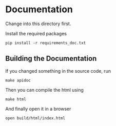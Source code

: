 # Documentation
Change into this directory first.

Install the required packages
```
pip install -r requirements_doc.txt
```

## Building the Documentation
If you changed something in the source code, run
```
make apidoc
```
Then you can compile the html using
```
make html
```

And finally open it in a browser
```
open build/html/index.html
```